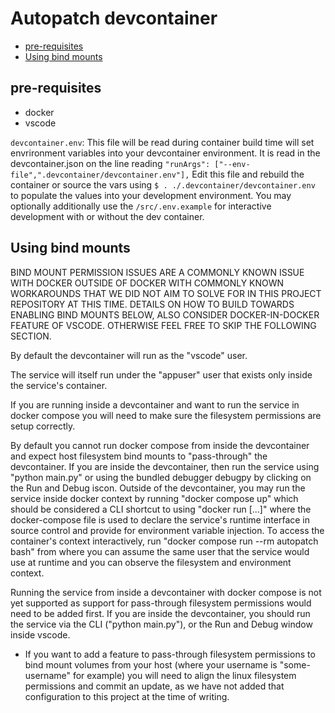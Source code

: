 # Autopatch devcontainer <!-- omit in toc -->

- [pre-requisites](#pre-requisites)
- [Using bind mounts](#using-bind-mounts)

## pre-requisites

- docker
- vscode

`devcontainer.env`: This file will be read during container build time will set envrironment variables into your devcontainer environment.  It is read in the devcontainer.json on the line reading `"runArgs": ["--env-file",".devcontainer/devcontainer.env"],`
Edit this file and rebuild the container or source the vars using `$ . ./.devcontainer/devcontainer.env ` to populate the values into your development environment.  You may optionally additionally use the `/src/.env.example` for interactive development with or without the dev container.

## Using bind mounts

BIND MOUNT PERMISSION ISSUES ARE A COMMONLY KNOWN ISSUE WITH DOCKER OUTSIDE OF DOCKER WITH COMMONLY KNOWN WORKAROUNDS THAT WE DID NOT AIM TO SOLVE FOR IN THIS PROJECT REPOSITORY AT THIS TIME. DETAILS ON HOW TO BUILD TOWARDS ENABLING BIND MOUNTS BELOW, ALSO CONSIDER DOCKER-IN-DOCKER FEATURE OF VSCODE.  OTHERWISE FEEL FREE TO SKIP THE FOLLOWING SECTION.

By default the devcontainer will run as the "vscode" user.

The service will itself run under the "appuser" user that exists only inside the service's container.  

If you are running inside a devcontainer and want to run the service in docker compose you will need to make sure the filesystem permissions are setup correctly.  

By default you cannot run docker compose from inside the devcontainer and expect host filesystem bind mounts to "pass-through" the devcontainer.  If you are inside the devcontainer, then run the service using "python main.py" or using the bundled debugger debugpy by clicking on the Run and Debug iscon.  Outside of the devcontainer, you may run the service inside docker context by running "docker compose up" which should be considered a CLI shortcut to using "docker run [...]" where the docker-compose file is used to declare the service's runtime interface in source control and provide for environment variable injection.  To access the container's context interactively, run "docker compose run --rm autopatch bash" from where you can assume the same user that the service would use at runtime and you can observe the filesystem and environment context.

Running the service from inside a devcontainer with docker compose is not yet supported as support for pass-through filesystem permissions would need to be added first.  If you are inside the devcontainer, you should run the service via the CLI ("python main.py"), or the Run and Debug window inside vscode.

- If you want to add a feature to pass-through filesystem permissions to bind mount volumes from your host (where your username is "some-username" for example) you will need to align the linux filesystem permissions and commit an update, as we have not added that configuration to this project at the time of writing.
